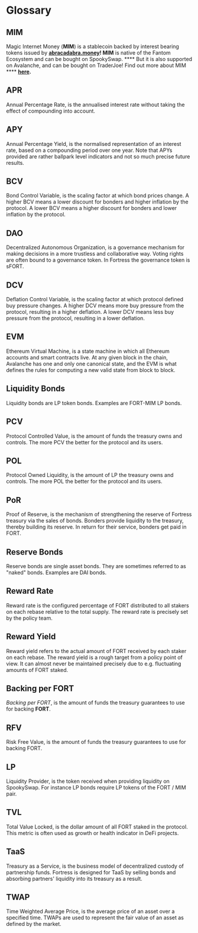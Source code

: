 # Glossary

## MIM <a href="#mim" id="mim"></a>

Magic Internet Money (**MIM**) is a stablecoin backed by interest bearing tokens issued by [**abracadabra.money**](https://abracadabra.money)**! MIM** is native of the Fantom Ecosystem and can be bought on SpookySwap. **** But it is also supported on Avalanche, and can be bought on TraderJoe! Find out more about MIM **** [**here**](https://docs.abracadabra.money/spell-token/tokenomics#the-mim-token)**.**

## APR <a href="#apr" id="apr"></a>

Annual Percentage Rate, is the annualised interest rate without taking the effect of compounding into account.

## APY <a href="#apy" id="apy"></a>

Annual Percentage Yield, is the normalised representation of an interest rate, based on a compounding period over one year. Note that APYs provided are rather ballpark level indicators and not so much precise future results.

## BCV <a href="#bcv" id="bcv"></a>

Bond Control Variable, is the scaling factor at which bond prices change. A higher BCV means a lower discount for bonders and higher inflation by the protocol. A lower BCV means a higher discount for bonders and lower inflation by the protocol.

## DAO <a href="#dao" id="dao"></a>

Decentralized Autonomous Organization, is a governance mechanism for making decisions in a more trustless and collaborative way. Voting rights are often bound to a governance token. In Fortress the governance token is sFORT.

## DCV <a href="#dcv" id="dcv"></a>

Deflation Control Variable, is the scaling factor at which protocol defined buy pressure changes. A higher DCV means more buy pressure from the protocol, resulting in a higher deflation. A lower DCV means less buy pressure from the protocol, resulting in a lower deflation.

## EVM <a href="#evm" id="evm"></a>

Ethereum Virtual Machine, is a state machine in which all Ethereum accounts and smart contracts live. At any given block in the chain, Avalanche has one and only one canonical state, and the EVM is what defines the rules for computing a new valid state from block to block.

## Liquidity Bonds <a href="#liquidity-bonds" id="liquidity-bonds"></a>

Liquidity bonds are LP token bonds. Examples are FORT-MIM LP bonds.

## PCV <a href="#pcv" id="pcv"></a>

Protocol Controlled Value, is the amount of funds the treasury owns and controls. The more PCV the better for the protocol and its users.

## POL <a href="#pol" id="pol"></a>

Protocol Owned Liquidity, is the amount of LP the treasury owns and controls. The more POL the better for the protocol and its users.

## PoR <a href="#por" id="por"></a>

Proof of Reserve, is the mechanism of strengthening the reserve of Fortress treasury via the sales of bonds. Bonders provide liquidity to the treasury, thereby building its reserve. In return for their service, bonders get paid in FORT.

## Reserve Bonds <a href="#reserve-bonds" id="reserve-bonds"></a>

Reserve bonds are single asset bonds. They are sometimes referred to as "naked" bonds. Examples are DAI bonds.

## Reward Rate <a href="#reward-rate" id="reward-rate"></a>

Reward rate is the configured percentage of FORT distributed to all stakers on each rebase relative to the total supply. The reward rate is precisely set by the policy team.

## Reward Yield <a href="#reward-yield" id="reward-yield"></a>

Reward yield refers to the actual amount of FORT received by each staker on each rebase. The reward yield is a rough target from a policy point of view. It can almost never be maintained precisely due to e.g. fluctuating amounts of FORT staked.

## Backing per FORT <a href="#backing-per-fhm" id="backing-per-fhm"></a>

_Backing per FORT_, is the amount of funds the treasury guarantees to use for backing **FORT**.

## RFV <a href="#rfv" id="rfv"></a>

Risk Free Value, is the amount of funds the treasury guarantees to use for backing FORT.

## LP <a href="#lp" id="lp"></a>

Liquidity Provider, is the token received when providing liquidity on SpookySwap. For instance LP bonds require LP tokens of the FORT / MIM pair.

## TVL <a href="#tvl" id="tvl"></a>

Total Value Locked, is the dollar amount of all FORT staked in the protocol. This metric is often used as growth or health indicator in DeFi projects.

## TaaS <a href="#taas" id="taas"></a>

Treasury as a Service, is the business model of decentralized custody of partnership funds. Fortress is designed for TaaS by selling bonds and absorbing partners' liquidity into its treasury as a result.

## TWAP <a href="#twap" id="twap"></a>

Time Weighted Average Price, is the average price of an asset over a specified time. TWAPs are used to represent the fair value of an asset as defined by the market.
